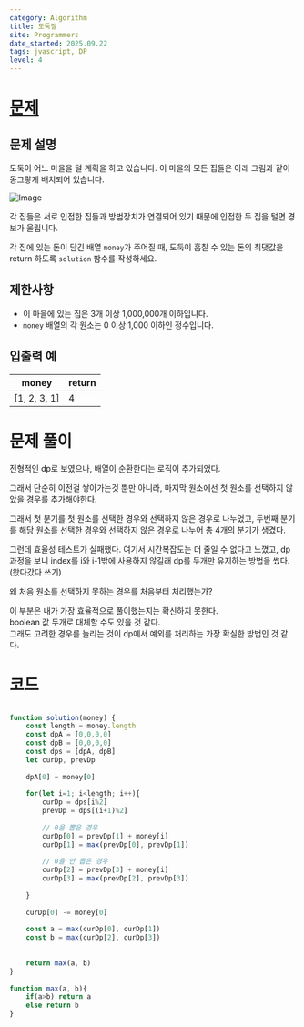 ```yaml
---
category: Algorithm
title: 도둑질
site: Programmers
date_started: 2025.09.22
tags: jvascript, DP
level: 4
---
```


# [문제](https://school.programmers.co.kr/learn/courses/30/lessons/42897?language=javascript#)
## 문제 설명
도둑이 어느 마을을 털 계획을 하고 있습니다. 이 마을의 모든 집들은 아래 그림과 같이 동그랗게 배치되어 있습니다.

![Image](https://github.com/user-attachments/assets/577a0a63-9bc7-4e21-b93d-2cccd32f4221)

각 집들은 서로 인접한 집들과 방범장치가 연결되어 있기 때문에 인접한 두 집을 털면 경보가 울립니다.

각 집에 있는 돈이 담긴 배열 `money`가 주어질 때, 도둑이 훔칠 수 있는 돈의 최댓값을 return 하도록 `solution` 함수를 작성하세요.

## 제한사항
- 이 마을에 있는 집은 3개 이상 1,000,000개 이하입니다.  
- `money` 배열의 각 원소는 0 이상 1,000 이하인 정수입니다.  

## 입출력 예
| money     | return |
| --------- | ------ |
| [1, 2, 3, 1] | 4 |

# 문제 풀이

전형적인 dp로 보였으나, 배열이 순환한다는 로직이 추가되었다.

그래서 단순히 이전걸 쌓아가는것 뿐만 아니라, 마지막 원소에선 첫 원소를 선택하지 않았을 경우를 추가해야한다.

그래서 첫 분기를 첫 원소를 선택한 경우와 선택하지 않은 경우로 나누었고,
두번째 분기를 해당 원소를 선택한 경우와 선택하지 않은 경우로 나누어
총 4개의 분기가 생겼다.

그런데 효율성 테스트가 실패했다.
여기서 시간복잡도는 더 줄일 수 없다고 느꼈고,
dp 과정을 보니 index를 i와 i-1밖에 사용하지 않길래 dp를 두개만 유지하는 방법을 썼다. (왔다갔다 쓰기)

왜 처음 원소를 선택하지 못하는 경우를 처음부터 처리했는가?

이 부분은 내가 가장 효율적으로 풀이했는지는 확신하지 못한다.  
boolean 값 두개로 대체할 수도 있을 것 같다.  
그래도 고려한 경우를 늘리는 것이 dp에서 예외를 처리하는 가장 확실한 방법인 것 같다.

# 코드
```javascript

function solution(money) {
    const length = money.length
    const dpA = [0,0,0,0]
    const dpB = [0,0,0,0]
    const dps = [dpA, dpB]
    let curDp, prevDp
    
    dpA[0] = money[0]
    
    for(let i=1; i<length; i++){
        curDp = dps[i%2]
        prevDp = dps[(i+1)%2]
        
        // 0을 뽑은 경우
        curDp[0] = prevDp[1] + money[i]
        curDp[1] = max(prevDp[0], prevDp[1])
        
        // 0을 안 뽑은 경우
        curDp[2] = prevDp[3] + money[i]
        curDp[3] = max(prevDp[2], prevDp[3])
        
    }
    
    curDp[0] -= money[0]
    
    const a = max(curDp[0], curDp[1])
    const b = max(curDp[2], curDp[3])
    
    
    return max(a, b)
}
    
function max(a, b){
    if(a>b) return a
    else return b
}

```